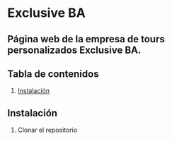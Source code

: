 # Exclusive BA

## Página web de la empresa de tours personalizados Exclusive BA.

## Tabla de contenidos
1. [Instalación](#instalación)

## Instalación
1. Clonar el repositorio
